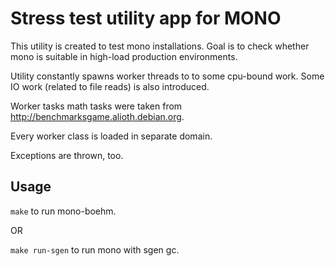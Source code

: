 Stress test utility app for MONO
================

This utility is created to test mono installations. Goal is to check whether mono is suitable in high-load production environments.

Utility constantly spawns worker threads to to some cpu-bound work. Some IO work (related to file reads) is also introduced.

Worker tasks math tasks were taken from http://benchmarksgame.alioth.debian.org.

Every worker class is loaded in separate domain.

Exceptions are thrown, too.

## Usage

`make` to run mono-boehm.

OR

`make run-sgen` to run mono with sgen gc.


